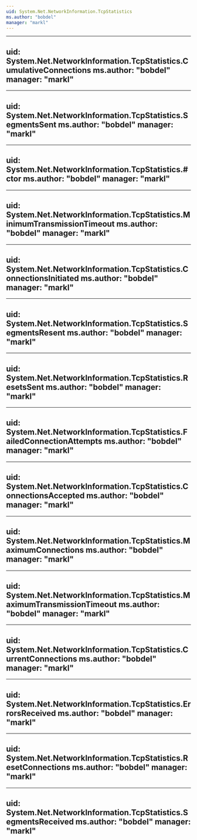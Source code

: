 ```yaml
---
uid: System.Net.NetworkInformation.TcpStatistics
ms.author: "bobdel"
manager: "markl"
---
```


---
uid: System.Net.NetworkInformation.TcpStatistics.CumulativeConnections
ms.author: "bobdel"
manager: "markl"
---

---
uid: System.Net.NetworkInformation.TcpStatistics.SegmentsSent
ms.author: "bobdel"
manager: "markl"
---

---
uid: System.Net.NetworkInformation.TcpStatistics.#ctor
ms.author: "bobdel"
manager: "markl"
---

---
uid: System.Net.NetworkInformation.TcpStatistics.MinimumTransmissionTimeout
ms.author: "bobdel"
manager: "markl"
---

---
uid: System.Net.NetworkInformation.TcpStatistics.ConnectionsInitiated
ms.author: "bobdel"
manager: "markl"
---

---
uid: System.Net.NetworkInformation.TcpStatistics.SegmentsResent
ms.author: "bobdel"
manager: "markl"
---

---
uid: System.Net.NetworkInformation.TcpStatistics.ResetsSent
ms.author: "bobdel"
manager: "markl"
---

---
uid: System.Net.NetworkInformation.TcpStatistics.FailedConnectionAttempts
ms.author: "bobdel"
manager: "markl"
---

---
uid: System.Net.NetworkInformation.TcpStatistics.ConnectionsAccepted
ms.author: "bobdel"
manager: "markl"
---

---
uid: System.Net.NetworkInformation.TcpStatistics.MaximumConnections
ms.author: "bobdel"
manager: "markl"
---

---
uid: System.Net.NetworkInformation.TcpStatistics.MaximumTransmissionTimeout
ms.author: "bobdel"
manager: "markl"
---

---
uid: System.Net.NetworkInformation.TcpStatistics.CurrentConnections
ms.author: "bobdel"
manager: "markl"
---

---
uid: System.Net.NetworkInformation.TcpStatistics.ErrorsReceived
ms.author: "bobdel"
manager: "markl"
---

---
uid: System.Net.NetworkInformation.TcpStatistics.ResetConnections
ms.author: "bobdel"
manager: "markl"
---

---
uid: System.Net.NetworkInformation.TcpStatistics.SegmentsReceived
ms.author: "bobdel"
manager: "markl"
---
